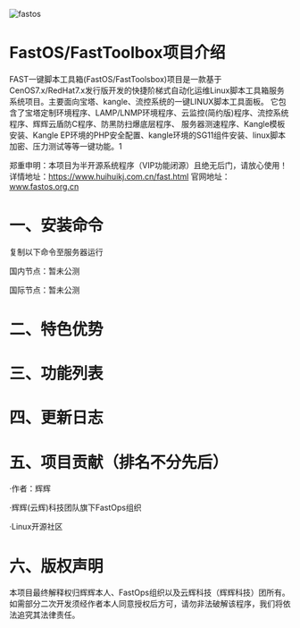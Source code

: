 ![fastos](https://images.gitee.com/uploads/images/2021/0301/185452_24a18d8a_1775201.png "uugai.com_1614595991588.png")
# FastOS/FastToolbox项目介绍
  FAST一键脚本工具箱(FastOS/FastToolsbox)项目是一款基于CenOS7.x/RedHat7.x发行版开发的快捷阶梯式自动化运维Linux脚本工具箱服务系统项目。主要面向宝塔、kangle、流控系统的一键LINUX脚本工具面板。 它包含了宝塔定制环境程序、LAMP/LNMP环境程序、云监控(简约版)程序、流控系统程序、辉辉云盾防C程序、防黑防扫爆底层程序、 服务器测速程序、Kangle模板安装、Kangle EP环境的PHP安全配置、kangle环境的SG11组件安装、linux脚本加密、压力测试等等一键功能。1

郑重申明：本项目为半开源系统程序（VIP功能闭源）且绝无后门，请放心使用！
详情地址：https://www.huihuikj.com.cn/fast.html
官网地址：www.fastos.org.cn

# 一、安装命令
复制以下命令至服务器运行

国内节点：暂未公测

国际节点：暂未公测

# 二、特色优势


# 三、功能列表



# 四、更新日志


# 五、项目贡献（排名不分先后）
  ·作者：辉辉
  
  ·辉辉(云辉)科技团队旗下FastOps组织
  
  ·Linux开源社区
  
# 六、版权声明

本项目最终解释权归辉辉本人、FastOps组织以及云辉科技（辉辉科技）团所有。如需部分二次开发须经作者本人同意授权后方可，请勿非法破解该程序，我们将依法追究其法律责任。
